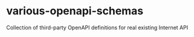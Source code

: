# various-openapi-schemas
Collection of third-party OpenAPI definitions for real existing Internet API
